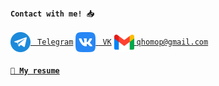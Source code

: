 #### ```Contact with me! 📥 ``` 
<a href = 'https://t.me/bubblesortdudoser'> <img width = '32px' align= 'center' src="https://github.com/bubblesortdudoser/bubblesortdudoser/blob/main/img/telegram.png"/>  ``` Telegram```</a> 
<a href = 'https://vk.com/bogomoloviv'> <img width = '32px' align= 'center' src="https://github.com/bubblesortdudoser/bubblesortdudoser/blob/main/img/vk.png"/> ``` VK```</a> 
<a href = 'https://mail.google.com/mail/?view=cm&source=mailto&to=qhomop@gmail.com'> <img width = '32px' align= 'center' src="https://github.com/bubblesortdudoser/bubblesortdudoser/blob/main/img/gmail.png"/> ```qhomop@gmail.com```</a> 
<br/>
#### [```📄 My resume```](https://docs.google.com/document/d/1hvXMOy-faORywFbC-LexXfW8WvGdirFfstURlDiD2BU/edit#heading=h.qetebnx38gvk)

<!-- #### 🛠 Technology stack
<p>
<img alt="Python" src="https://img.shields.io/badge/Python-3776AB?style=for-the-badge&logo=python&logoColor=white&style=flat"/>
<img alt="Flask" src="https://img.shields.io/badge/Flask-000000?logo=flask&logoColor=white&style=flat" />
<img alt="Docker" src="https://img.shields.io/badge/Docker-2496ED?logo=docker&logoColor=white&style=flat"/>
<img alt="Selenium" src="https://img.shields.io/badge/Selenium/BS4-43B02A?logo=selenium&logoColor=white&style=flat"/>
<img alt="Telegram API/BOT API" src="https://img.shields.io/badge/TELEGRAM API | BOT API-26A5E4?logo=telegram&logoColor=white&style=flat"/>
<img alt="Redis" src="https://img.shields.io/badge/Redis-DC382D?logo=redis&logoColor=white&style=flat" />
<img alt="PostgreSQL" src="https://img.shields.io/badge/PostgreSQL-336791?logo=postgresql&logoColor=white&style=flat" />
<img alt="Sqlite" src="https://img.shields.io/badge/SQLite-003B57?logo=sqlite&logoColor=white&style=flat"/>
<img alt="MongoDB" src="https://img.shields.io/badge/MongoDB-47A248?logo=mongodb&logoColor=white&style=flat"/>
<img alt="Git" src="https://img.shields.io/badge/Git-F05032?logo=git&logoColor=white&style=flat"/>
 </p> -->
